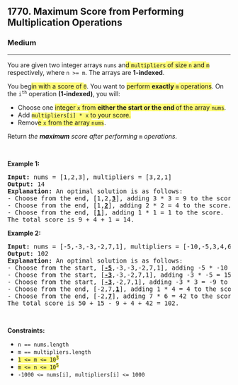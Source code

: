 <h2>1770. Maximum Score from Performing Multiplication Operations</h2><h3>Medium</h3><hr><div><p>You are given two integer arrays <code>nums</code> an<gistnote class="gistnote-highlight" highlightid="f44f51cf-3759-4c4f-b3ff-362f64407c6f" colornum="3" style="background-color: rgb(255, 251, 120);" id="f44f51cf-3759-4c4f-b3ff-362f64407c6f">d </gistnote><code><gistnote class="gistnote-highlight" highlightid="f44f51cf-3759-4c4f-b3ff-362f64407c6f" colornum="3" style="background-color: rgb(255, 251, 120);">multipliers</gistnote></code><strong><gistnote class="gistnote-highlight" highlightid="f44f51cf-3759-4c4f-b3ff-362f64407c6f" colornum="3" style="background-color: rgb(255, 251, 120);"> </gistnote></strong><gistnote class="gistnote-highlight" highlightid="f44f51cf-3759-4c4f-b3ff-362f64407c6f" colornum="3" style="background-color: rgb(255, 251, 120);">of size </gistnote><code><gistnote class="gistnote-highlight" highlightid="f44f51cf-3759-4c4f-b3ff-362f64407c6f" colornum="3" style="background-color: rgb(255, 251, 120);">n</gistnote></code><gistnote class="gistnote-highlight" highlightid="f44f51cf-3759-4c4f-b3ff-362f64407c6f" colornum="3" style="background-color: rgb(255, 251, 120);"> and </gistnote><code><gistnote class="gistnote-highlight" highlightid="f44f51cf-3759-4c4f-b3ff-362f64407c6f" colornum="3" style="background-color: rgb(255, 251, 120);">m</gistnote></code> respectively, where <code>n &gt;= m</code>. The arrays are <strong>1-indexed</strong>.</p>

<p>You beg<gistnote class="gistnote-highlight" highlightid="f0cb6dea-6f57-4dc7-9fb0-2c533cc92021" colornum="3" style="background-color: rgb(255, 251, 120);" id="f0cb6dea-6f57-4dc7-9fb0-2c533cc92021">in with a score of </gistnote><code><gistnote class="gistnote-highlight" highlightid="f0cb6dea-6f57-4dc7-9fb0-2c533cc92021" colornum="3" style="background-color: rgb(255, 251, 120);">0</gistnote></code>. You want to <gistnote class="gistnote-highlight" highlightid="938722c6-01f9-4120-be0a-8e1509905bdb" colornum="3" style="background-color: rgb(255, 251, 120);" id="938722c6-01f9-4120-be0a-8e1509905bdb">perform </gistnote><strong><gistnote class="gistnote-highlight" highlightid="938722c6-01f9-4120-be0a-8e1509905bdb" colornum="3" style="background-color: rgb(255, 251, 120);">exactly</gistnote></strong><gistnote class="gistnote-highlight" highlightid="938722c6-01f9-4120-be0a-8e1509905bdb" colornum="3" style="background-color: rgb(255, 251, 120);"> </gistnote><code><gistnote class="gistnote-highlight" highlightid="938722c6-01f9-4120-be0a-8e1509905bdb" colornum="3" style="background-color: rgb(255, 251, 120);">m</gistnote></code><gistnote class="gistnote-highlight" highlightid="938722c6-01f9-4120-be0a-8e1509905bdb" colornum="3" style="background-color: rgb(255, 251, 120);"> operations</gistnote>. On the <code>i<sup>th</sup></code> operation <strong>(1-indexed)</strong>, you will:</p>

<ul>
	<li>Choose one <gistnote class="gistnote-highlight" highlightid="71078de9-88ae-4094-9f25-e971b3830c8a" colornum="3" style="background-color: rgb(255, 251, 120);" id="71078de9-88ae-4094-9f25-e971b3830c8a">integer </gistnote><code><gistnote class="gistnote-highlight" highlightid="71078de9-88ae-4094-9f25-e971b3830c8a" colornum="3" style="background-color: rgb(255, 251, 120);">x</gistnote></code><gistnote class="gistnote-highlight" highlightid="71078de9-88ae-4094-9f25-e971b3830c8a" colornum="3" style="background-color: rgb(255, 251, 120);"> from </gistnote><strong><gistnote class="gistnote-highlight" highlightid="71078de9-88ae-4094-9f25-e971b3830c8a" colornum="3" style="background-color: rgb(255, 251, 120);">either the start or the end </gistnote></strong><gistnote class="gistnote-highlight" highlightid="71078de9-88ae-4094-9f25-e971b3830c8a" colornum="3" style="background-color: rgb(255, 251, 120);">of the array </gistnote><code><gistnote class="gistnote-highlight" highlightid="71078de9-88ae-4094-9f25-e971b3830c8a" colornum="3" style="background-color: rgb(255, 251, 120);">nums</gistnote></code>.</li>
	<li>Add <code><gistnote class="gistnote-highlight" highlightid="fd4633e2-9c69-4037-8106-e6a39b8b4f1d" colornum="3" style="background-color: rgb(255, 251, 120);" id="fd4633e2-9c69-4037-8106-e6a39b8b4f1d">multipliers[i] * x</gistnote></code><gistnote class="gistnote-highlight" highlightid="fd4633e2-9c69-4037-8106-e6a39b8b4f1d" colornum="3" style="background-color: rgb(255, 251, 120);"> to your score.</gistnote></li>
	<li>Remov<gistnote class="gistnote-highlight" highlightid="81ec787f-4ae0-4724-a336-8a0dba074f50" colornum="3" style="background-color: rgb(255, 251, 120);" id="81ec787f-4ae0-4724-a336-8a0dba074f50">e </gistnote><code><gistnote class="gistnote-highlight" highlightid="81ec787f-4ae0-4724-a336-8a0dba074f50" colornum="3" style="background-color: rgb(255, 251, 120);">x</gistnote></code><gistnote class="gistnote-highlight" highlightid="81ec787f-4ae0-4724-a336-8a0dba074f50" colornum="3" style="background-color: rgb(255, 251, 120);"> from the array </gistnote><code><gistnote class="gistnote-highlight" highlightid="81ec787f-4ae0-4724-a336-8a0dba074f50" colornum="3" style="background-color: rgb(255, 251, 120);">nums</gistnote></code>.</li>
</ul>

<p>Return <em>the <strong>maximum</strong> score after performing </em><code>m</code> <em>operations.</em></p>

<p>&nbsp;</p>
<p><strong>Example 1:</strong></p>

<pre><strong>Input:</strong> nums = [1,2,3], multipliers = [3,2,1]
<strong>Output:</strong> 14
<strong>Explanation:</strong>&nbsp;An optimal solution is as follows:
- Choose from the end, [1,2,<strong><u>3</u></strong>], adding 3 * 3 = 9 to the score.
- Choose from the end, [1,<strong><u>2</u></strong>], adding 2 * 2 = 4 to the score.
- Choose from the end, [<strong><u>1</u></strong>], adding 1 * 1 = 1 to the score.
The total score is 9 + 4 + 1 = 14.</pre>

<p><strong>Example 2:</strong></p>

<pre><strong>Input:</strong> nums = [-5,-3,-3,-2,7,1], multipliers = [-10,-5,3,4,6]
<strong>Output:</strong> 102
<strong>Explanation: </strong>An optimal solution is as follows:
- Choose from the start, [<u><strong>-5</strong></u>,-3,-3,-2,7,1], adding -5 * -10 = 50 to the score.
- Choose from the start, [<strong><u>-3</u></strong>,-3,-2,7,1], adding -3 * -5 = 15 to the score.
- Choose from the start, [<strong><u>-3</u></strong>,-2,7,1], adding -3 * 3 = -9 to the score.
- Choose from the end, [-2,7,<strong><u>1</u></strong>], adding 1 * 4 = 4 to the score.
- Choose from the end, [-2,<strong><u>7</u></strong>], adding 7 * 6 = 42 to the score. 
The total score is 50 + 15 - 9 + 4 + 42 = 102.
</pre>

<p>&nbsp;</p>
<p><strong>Constraints:</strong></p>

<ul>
	<li><code>n == nums.length</code></li>
	<li><code>m == multipliers.length</code></li>
	<li><code><gistnote class="gistnote-highlight" highlightid="3a1c6c4c-75bf-4e86-aaa2-cf6d1bd8008f" colornum="3" style="background-color: rgb(255, 251, 120);" id="3a1c6c4c-75bf-4e86-aaa2-cf6d1bd8008f">1 &lt;= m &lt;= 10</gistnote><sup><gistnote class="gistnote-highlight" highlightid="3a1c6c4c-75bf-4e86-aaa2-cf6d1bd8008f" colornum="3" style="background-color: rgb(255, 251, 120);">3</gistnote></sup></code></li><gistnote class="gistnote-highlight" highlightid="3a1c6c4c-75bf-4e86-aaa2-cf6d1bd8008f" colornum="3" style="background-color: rgb(255, 251, 120);">
	</gistnote><li><code><gistnote class="gistnote-highlight" highlightid="3a1c6c4c-75bf-4e86-aaa2-cf6d1bd8008f" colornum="3" style="background-color: rgb(255, 251, 120);">m &lt;= n &lt;= 10</gistnote><sup><gistnote class="gistnote-highlight" highlightid="3a1c6c4c-75bf-4e86-aaa2-cf6d1bd8008f" colornum="3" style="background-color: rgb(255, 251, 120);">5</gistnote></sup></code><code> </code></li>
	<li><code>-1000 &lt;= nums[i], multipliers[i] &lt;= 1000</code></li>
</ul>
</div>